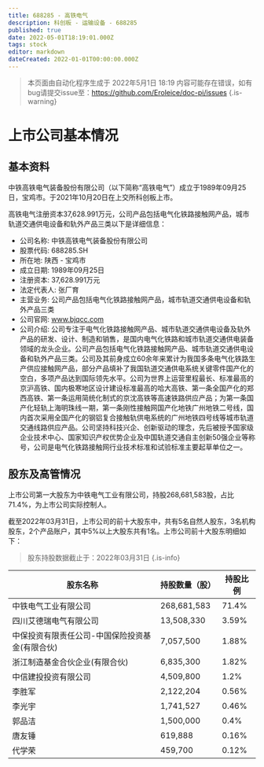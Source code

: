 ```yaml
---
title: 688285 - 高铁电气
description: 科创板 - 运输设备 - 688285
published: true
date: 2022-05-01T18:19:01.000Z
tags: stock
editor: markdown
dateCreated: 2022-01-01T00:00:00.000Z
---
```


> 本页面由自动化程序生成于 2022年5月1日 18:19
> 内容可能存在错误，如有bug请提交issue至：https://github.com/Eroleice/doc-pi/issues
{.is-warning}

# 上市公司基本情况

## 基本资料

中铁高铁电气装备股份有限公司（以下简称“高铁电气”）成立于1989年09月25日，宝鸡市。于2021年10月20日在上交所科创板上市。

高铁电气注册资本37,628.991万元，公司产品包括电气化铁路接触网产品，城市轨道交通供电设备和轨外产品三类以下是详细信息：

- 公司名称: 中铁高铁电气装备股份有限公司
- 股票代码: 688285.SH
- 所在地: 陕西 - 宝鸡市
- 成立日期: 1989年09月25日
- 注册资本: 37,628.991万元
- 法定代表人: 张厂育
- 主营业务: 公司产品包括电气化铁路接触网产品，城市轨道交通供电设备和轨外产品三类
- 公司官网: www.bjqcc.com
- 公司介绍: 公司专注于电气化铁路接触网产品、城市轨道交通供电设备及轨外产品的研发、设计、制造和销售，是国内电气化铁路和城市轨道交通供电装备领域的龙头企业。公司产品包括电气化铁路接触网产品、城市轨道交通供电设备和轨外产品三类。公司及其前身成立60余年来累计为我国多条电气化铁路生产供应接触网产品，部分产品填补了我国轨道交通供电系统关键零件国产化的空白，多项产品达到国际领先水平。公司为世界上运营里程最长、标准最高的京沪高铁、国内极寒地区设计建设标准最高的哈大高铁、第一条全国产化的郑西高铁、第一条运用简统化制式的京沈高铁等高速铁路供应产品；为第一条国产化轻轨上海明珠线一期，第一条刚性接触网国产化地铁广州地铁二号线，国内首次采用全国产化的钢铝复合接触轨供电系统的广州地铁四号线等城市轨道交通线路供应产品。公司坚持科技兴企、创新驱动的理念，先后被授予国家级企业技术中心、国家知识产权优势企业及中国轨道交通自主创新50强企业等称号，公司是电气化铁路接触网行业技术标准和试验标准主要起草单位之一。


## 股东及高管情况

上市公司第一大股东为中铁电气工业有限公司，持股268,681,583股，占比71.4%，为上市公司实际控制人。

截至2022年03月31日，上市公司的前十大股东中，共有5名自然人股东，3名机构股东，2个产品账户，其中5%以上大股东共有1名。上市公司前十大股东明细如下：

> 股东持股数据截止于：2022年03月31日
{.is-info}

| 股东名称 | 持股数量（股） | 持股比例 |
| --- | --- | --- |
| 中铁电气工业有限公司 | 268,681,583 | 71.4% |
| 四川艾德瑞电气有限公司 | 13,508,330 | 3.59% |
| 中保投资有限责任公司-中国保险投资基金(有限合伙) | 7,057,500 | 1.88% |
| 浙江制造基金合伙企业(有限合伙) | 6,835,300 | 1.82% |
| 中信建投投资有限公司 | 4,509,800 | 1.2% |
| 李胜军 | 2,122,204 | 0.56% |
| 李光宇 | 1,741,527 | 0.46% |
| 郭品洁 | 1,500,000 | 0.4% |
| 唐友锤 | 619,888 | 0.16% |
| 代学荣 | 459,700 | 0.12% |




